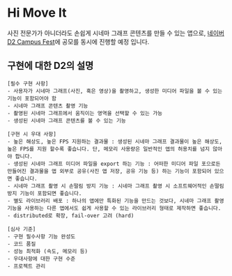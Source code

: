 # Hi Move It
사진 전문가가 아니더라도 손쉽게 시네마 그래프 콘텐츠를 만들 수 있는 앱으로,
[네이버 D2 Campus Fest](http://d2campusfest.kr/7th/)에 공모를 동시에 진행할 예정 입니다.

## 구현에 대한 D2의 설명
    
    [필수 구현 사항] 
    - 사용자가 시네마 그래프(사진, 혹은 영상)을 촬영하고, 생성한 미디어 파일을 볼 수 있는 기능이 포함되어야 함
    - 시네마 그래프 콘텐츠 촬영 기능
    - 촬영된 시네마 그래프에서 움직이는 영역을 선택할 수 있는 가능
    - 생성된 시네마 그래프 콘텐츠를 볼 수 있는 기능

    [구현 시 우대 사항] 
    - 높은 해상도, 높은 FPS 지원하는 결과물 : 생성된 시네마 그래프 결과물이 높은 해상도, 높은 FPS를 지원 할수록 좋습니다. 단, 메모리 사용량은 일반적인 앱의 허용치를 넘지 않아야 합니다.
    - 생성된 시네마 그래프 미디어 파일을 export 하는 기능 : 어떠한 미디어 파일 포으로든 만들어진 결과물을 앱 외부로 공유(사진 앱 저장, 공유 기능 등) 하는 기능이 포함되어 있으면 좋습니다.
    - 시네마 그래프 촬영 시 손떨림 방지 기능 : 시네마 그래프 촬영 시 소프트웨어적인 손떨림 방지 기능이 포함되면 좋습니다.
    - 별도 라이브러리 배포 : 하나의 앱에만 특화된 기능을 만드는 것보다, 시네마 그래프 촬영 기능을 사용하는 다른 앱에서도 쉽게 사용할 수 있는 라이브러리 형태로 제작하면 좋습니다.
    - distributed로 확장, fail-over 고려 (hard)

    [심사 기준] 
    - 구현 필수사항 기능 완성도
    - 코드 품질
    - 성능 최적화 (속도, 메모리 등)
    - 우대사항에 대한 구현 수준
    - 프로젝트 관리
